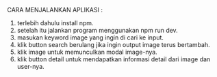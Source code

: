 CARA MENJALANKAN APLIKASI :

1. terlebih dahulu install npm.
2. setelah itu jalankan program menggunakan npm run dev.
3. masukan keyword image yang ingin di cari ke input.
4. klik button search berulang jika ingin output image terus bertambah.
5. klik image untuk memunculkan modal image-nya.
6. klik button detail untuk mendapatkan informasi detail dari image dan user-nya.